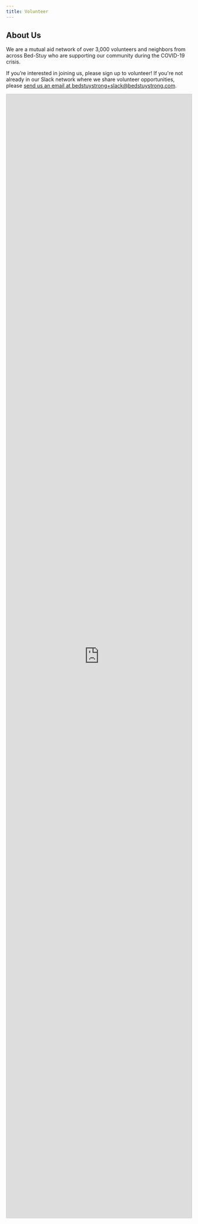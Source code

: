 ```yaml
---
title: Volunteer
---
```

## About Us

We are a mutual aid network of over 3,000 volunteers and neighbors from across Bed-Stuy who are supporting our community during the COVID-19 crisis.

If you’re interested in joining us, please sign up to volunteer! If you're not already in our Slack network where we share volunteer opportunities, please [send us an email at bedstuystrong+slack@bedstuystrong.com](mailto:bedstuystrong+slack@bedstuystrong.com).

<script src="https://static.airtable.com/js/embed/embed_snippet_v1.js"></script><iframe class="airtable-embed airtable-dynamic-height" src="https://airtable.com/embed/shrKMvyOmDArZ26kj?backgroundColor=redLight" frameborder="0" onmousewheel="" width="100%" height="3061" style="background: transparent; border: 1px solid #ccc;"></iframe>